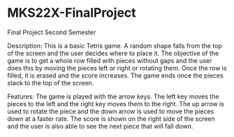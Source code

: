 # MKS22X-FinalProject
Final Project Second Semester

Description:
This is a basic Tetris game. A random shape falls from the top of the screen and the user decides where to place it. The objective of the game is to get a whole row filled with pieces without gaps and the user does this by moving the pieces left or right or rotating them. Once the row is filled, it is erased and the score increases. The game ends once the pieces stack to the top of the screen.

Features:
The game is played with the arrow keys. The left key moves the pieces to the left and the right key moves them to the right. The up arrow is used to rotate the piece and the down arrow is used to move the pieces down at a faster rate. The score is shown on the right side of the screen and the user is also able to see the next piece that will fall down.
